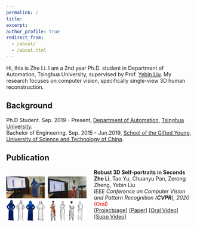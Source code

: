 ```yaml
---
permalink: /
title: 
excerpt: 
author_profile: true
redirect_from: 
  - /about/
  - /about.html
---
```


Hi, this is Zhe Li. I am a 2nd year Ph.D. student in Department of Automation, Tsinghua University, supervised by Prof. [Yebin Liu](http://www.liuyebin.com/). My research focuses on computer vision, specifically single-view 3D human reconstruction.

## Background

Ph.D Student. Sep. 2019 - Present, [Department of Automation](https://www.tsinghua.edu.cn/en/), [Tsinghua University](https://www.tsinghua.edu.cn/en/index.htm).<br>
Bachelor of Engineering. Sep. 2015 - Jun.2019, [School of the Gifted Young](http://en.scgy.ustc.edu.cn/), [University of Science and Technology of China](http://en.ustc.edu.cn/).

## Publication

<img align="left" height="120" width="215" src="../images/cvpr2020.jpg" style="padding-right:20px; padding-top:20px"/>

**Robust 3D Self-portraits in Seconds**<br>
**Zhe Li**, Tao Yu, Chuanyu Pan, Zerong Zheng, Yebin Liu<br>
<i>IEEE Conference on Computer Vision and Pattern Recognition (**CVPR**), 2020</i>  <font color="#dd0000">(Oral)</font><br>
[[Projectpage]](http://www.liuyebin.com/portrait/portrait.html)  [[Paper]](http://openaccess.thecvf.com/content_CVPR_2020/papers/Li_Robust_3D_Self-Portraits_in_Seconds_CVPR_2020_paper.pdf)  [[Oral Video]](https://youtu.be/nx-pzk12hLY)  [[Supp Video]](http://www.liuyebin.com/portrait/assets/portrait.mp4)<br>

